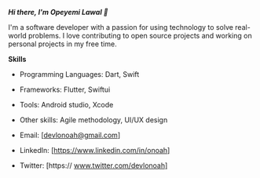 
***Hi there, I'm Opeyemi Lawal 👋***

I'm a software developer with a passion for using technology to solve real-world problems.
I love contributing to open source projects and working on personal projects in my free time. 

**Skills**
* Programming Languages: Dart, Swift
* Frameworks: Flutter, Swiftui
* Tools: Android studio, Xcode
* Other skills: Agile methodology, UI/UX design 

* Email: [devlonoah@gmail.com]
* LinkedIn: [https://www.linkedin.com/in/onoah]
* Twitter: [https:// www.twitter.com/devlonoah]

